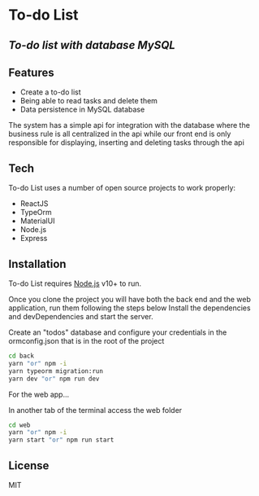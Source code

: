 # To-do List
## _To-do list with database MySQL_

## Features

- Create a to-do list
- Being able to read tasks and delete them
- Data persistence in MySQL database

The system has a simple api for integration with the database where the business rule is all centralized in the api while our front end is only responsible for displaying, inserting and deleting tasks through the api

## Tech

To-do List uses a number of open source projects to work properly:

- ReactJS
- TypeOrm
- MaterialUI
- Node.js
- Express 

## Installation

To-do List requires [Node.js](https://nodejs.org/) v10+ to run.

Once you clone the project you will have both the back end and the web application, run them following the steps below
Install the dependencies and devDependencies and start the server.

Create an "todos" database and configure your credentials in the ormconfig.json that is in the root of the project

```sh
cd back
yarn "or" npm -i
yarn typeorm migration:run
yarn dev "or" npm run dev
```

For the web app...

In another tab of the terminal access the web folder

```sh
cd web
yarn "or" npm -i
yarn start "or" npm run start
```


## License

MIT